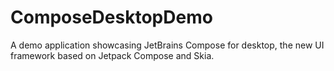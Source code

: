 # ComposeDesktopDemo
A demo application showcasing JetBrains Compose for desktop, the new UI framework based on Jetpack Compose and Skia.
